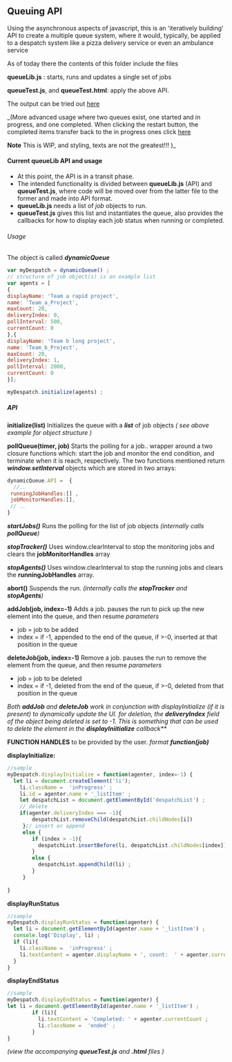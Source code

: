 ## Queuing API
Using the asynchronous aspects of javascript, this is an 'iteratively building' API to create a multiple queue system, where it would, typically, be applied to a despatch system like a pizza delivery service or even an ambulance service

As of today there the contents of this folder include the  files

**queueLib.js** : starts, runs and updates a single set of jobs

**queueTest.js**, and **queueTest.html**: apply the above API.

The output can be tried out   [here](http://www.use-my-software.com/myapp/newJS/singleQueueTest.html)


_(More advanced usage where two queues exist, one started and in progress, and one completed. When clicking the restart button, the completed items transfer back to the in progress ones
click [here](http://www.use-my-software.com/myapp/newJS/carryOutDeli.html)

**Note** This is WIP, and styling, texts are not the greatest!!!
)_
#### Current queueLib API and usage
* At this point, the API is in a transit phase. 
* The intended functionality is divided between **queueLib.js** (API) and **queueTest.js**, where code will be moved over from the latter file to the former and made into API format. 
* **queueLib.js** needs a list of *job* objects to run.  
* **queueTest.js** gives this list and instantiates the queue, also provides the callbacks for how to display each job status when running or completed.

###### Usage 
  The object is called ***dynamicQueue*** 
  ~~~~ Javascript 
  var myDespatch = dynamicQueue() ;
  // structure of job object(s) is an example list
  var agents = [
  {
 displayName: 'Team a rapid project',
 name: 'Team_a_Project',
 maxCount: 20,
 deliveryIndex: 0,
 pollInterval: 500,  
 currentCount: 0 
},{
  displayName: 'Team b long project',
 name: 'Team_b_Project',
 maxCount: 20,
 deliveryIndex: 1,
 pollInterval: 2000,
 currentCount: 0 
}];

myDespatch.initialize(agents) ;
  ~~~~

##### API  
**initialize(list)** 
Initializes the queue with a _**list**_ of job objects *( see above example for object structure )*

**pollQueue(timer, job)** 
Starts the polling for a job.. wrapper around a two closure functions which:  start the job and monitor the end condition,  and terminate when it is reach, respectively.
The two functions mentioned return _**window.setInterval**_ objects which are stored in two arrays: 
~~~~ Javascript 
dynamicQueue.API =  { 
  //..
 runningJobHandles:[] ,
 jobMonitorHandles:[],
 // ..
}
 ~~~~
***startJobs()*** 
Runs the polling for the list of job objects *(internally calls **pollQueue**)*

***stopTracker()*** 
Uses window.clearInterval to stop the monitoring jobs and clears the **jobMonitorHandles** array

***stopAgents()*** 
Uses window.clearInterval to stop the running jobs and clears the **runningJobHandles** array.

**abort()** 
Suspends the run. *(internally calls the **stopTracker** and **stopAgents**)*

**addJob(job, index=-1)** 
Adds a job. pauses the run to pick up the new element into the queue, and then resume
_*parameters*_
* job = job to be added
* index = if -1, appended to the end of the queue, if >-0, inserted at that position in the queue

**deleteJob(job, index=-1)** 
 Remove a job. pauses the run to remove the element from the queue, and then resume
_*parameters*_
* job = job to be deleted
* index = if -1, deleted from the end of the queue, if >-0, deleted from that position in the queue

_Both **addJob** and **deleteJob** work in conjunction with displayInitialize (if it is present) to dynamically update the UI. 
for deletion, the _**deliveryIndex**_ field of the object being deleted is set to -1. 
This is something that can be used to delete the element in the _**displayIniitialize**_ callback**_


**FUNCTION HANDLES**  to be provided by the user. _format **function(job)**_

**displayInitialize:** 
~~~~ Javascript
//sample
myDespatch.displayInitialize = function(agenter, index=-1) {
  let li = document.createElement('li');
    li.className =  'inProgress' ;
    li.id = agenter.name + '_listItem' ;
    let despatchList = document.getElementById('despatchList') ;
    // delete 
    if(agenter.deliveryIndex === -1){
        despatchList.removeChild(despatchList.childNodes[i])
     }// insert or append
     else {
        if (index > -1){
          despatchList.insertBefore(li, despatchList.childNodes[index]); 
        }
        else {
          despatchList.appendChild(li) ;
        }
     }
    
}
~~~~
**displayRunStatus**
~~~~ Javascript
//sample
myDespatch.displayRunStatus = function(agenter) {
  let li = document.getElementById(agenter.name + '_listItem') ;
  console.log('Display', li) ;
  if (li){
    li.className =  'inProgress' ;
    li.textContent = agenter.displayName + ', count:  ' + agenter.currentCount + '/' + agenter.maxCount + ', polling: ' + agenter.pollInterval;
  }
}
~~~~
**displayEndStatus**
~~~~ Javascript
//sample
myDespatch.displayEndStatus = function(agenter) {
let li = document.getElementById(agenter.name + '_listItem') ;
        if (li){
          li.textContent = 'Completed: ' + agenter.currentCount ;
          li.className =  'ended' ;
        }
}
~~~~
  *(view the accompanying **queueTest.js** and **.html** files )*
